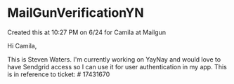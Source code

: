 # MailGunVerificationYN
Created this at 10:27 PM on 6/24 for Camila at Mailgun

Hi Camila, 

This is Steven Waters. I'm currently working on YayNay and would love to have Sendgrid access so I can use it for user authentication in my app. This is in reference to ticket: # 17431670
